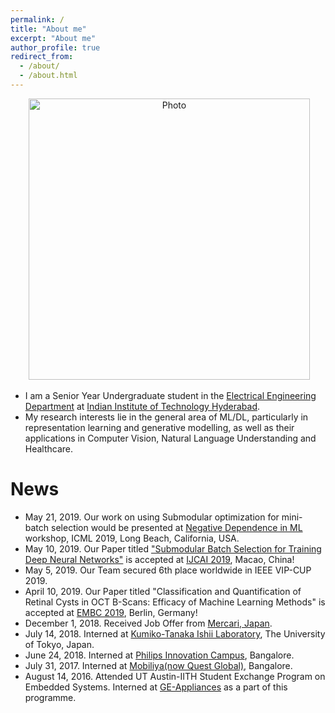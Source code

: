 ```yaml
---
permalink: /
title: "About me"
excerpt: "About me"
author_profile: true
redirect_from: 
  - /about/
  - /about.html
---
```


<p align="center">
  <img src="https://VamshiTeja.github.io/files/VamshiTeja.jpg?raw=true" alt="Photo" style="width: 450px;"/> 
</p>

* I am a Senior Year Undergraduate student in the [Electrical Engineering Department](https://ee.iith.ac.in/) at [Indian Institute of Technology Hyderabad](https://www.iith.ac.in/).
* My research interests lie in the general area of ML/DL, particularly in representation learning and generative modelling, as well as their applications in Computer Vision, Natural Language Understanding and Healthcare.


# News
* May 21, 2019. Our work on using Submodular optimization for mini-batch selection would be presented at [Negative Dependence in ML](https://negative-dependence-in-ml-workshop.lids.mit.edu/) workshop, ICML 2019, Long Beach, California, USA.
* May 10, 2019. Our Paper titled ["Submodular Batch Selection for Training Deep Neural Networks"](https://arxiv.org/abs/1906.08771) is accepted at [IJCAI 2019](https://ijcai19.org/), Macao, China!
* May 5, 2019. Our Team secured 6th place worldwide in IEEE VIP-CUP 2019.
* April 10, 2019. Our Paper titled "Classification and Quantification of Retinal Cysts in OCT B-Scans: Efficacy of Machine Learning Methods" is accepted at [EMBC 2019](https://embc.embs.org/2019/), Berlin, Germany!
* December 1, 2018. Received Job Offer from [Mercari, Japan](https://mercari.com/).
* July 14, 2018. Interned at [Kumiko-Tanaka Ishii Laboratory](http://www.cl.rcast.u-tokyo.ac.jp/Top.html), The University of Tokyo, Japan.
* June 24, 2018. Interned at [Philips Innovation Campus](https://www.philips.co.in/a-w/about-philips/philips-innovation-center.html), Bangalore.
* July 31, 2017. Interned at [Mobiliya(now Quest Global)](https://www.mobiliya.com/), Bangalore. 
* August 14, 2016. Attended UT Austin-IITH Student Exchange Program on Embedded Systems. Interned at [GE-Appliances](https://www.geappliances.com/) as a part of this programme.
